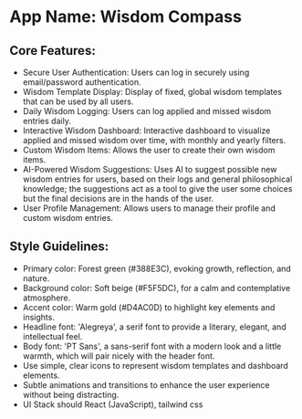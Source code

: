 # **App Name**: Wisdom Compass

## Core Features:

- Secure User Authentication: Users can log in securely using email/password authentication.
- Wisdom Template Display: Display of fixed, global wisdom templates that can be used by all users.
- Daily Wisdom Logging: Users can log applied and missed wisdom entries daily.
- Interactive Wisdom Dashboard: Interactive dashboard to visualize applied and missed wisdom over time, with monthly and yearly filters.
- Custom Wisdom Items: Allows the user to create their own wisdom items.
- AI-Powered Wisdom Suggestions: Uses AI to suggest possible new wisdom entries for users, based on their logs and general philosophical knowledge; the suggestions act as a tool to give the user some choices but the final decisions are in the hands of the user.
- User Profile Management: Allows users to manage their profile and custom wisdom entries.

## Style Guidelines:

- Primary color: Forest green (#388E3C), evoking growth, reflection, and nature.
- Background color: Soft beige (#F5F5DC), for a calm and contemplative atmosphere.
- Accent color: Warm gold (#D4AC0D) to highlight key elements and insights.
- Headline font: 'Alegreya', a serif font to provide a literary, elegant, and intellectual feel.
- Body font: 'PT Sans', a sans-serif font with a modern look and a little warmth, which will pair nicely with the header font.
- Use simple, clear icons to represent wisdom templates and dashboard elements.
- Subtle animations and transitions to enhance the user experience without being distracting.
- UI Stack should React (JavaScript), tailwind css